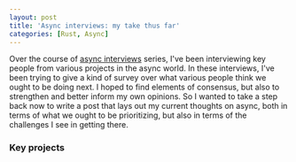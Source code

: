 ```yaml
---
layout: post
title: 'Async interviews: my take thus far'
categories: [Rust, Async]
---
```


Over the course of [async interviews] series, I've been interviewing
key people from various projects in the async world. In these
interviews, I've been trying to give a kind of survey over what
various people think we ought to be doing next. I hoped to find
elements of consensus, but also to strengthen and better inform my own
opinions. So I wanted to take a step back now to write a post that
lays out my current thoughts on async, both in terms of what we ought
to be prioritizing, but also in terms of the challenges I see in
getting there.

[async interviews]: http://smallcultfollowing.com/babysteps/blog/2019/11/22/announcing-the-async-interviews/

### Key projects

